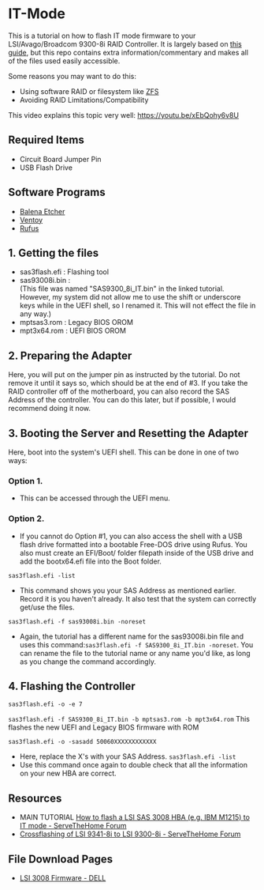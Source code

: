 # IT-Mode
This is a tutorial on how to flash IT mode firmware to your LSI/Avago/Broadcom 9300-8i RAID Controller. It is largely based on [this guide](https://www.servethehome.com/flash-lsi-sas-3008-hba-e-g-ibm-m1215-mode/), but this repo contains extra information/commentary and makes all of the files used easily accessible.

Some reasons you may want to do this:
- Using software RAID or filesystem like [ZFS](https://itsfoss.com/what-is-zfs/ "What is ZFS?")
- Avoiding RAID Limitations/Compatibility

This video explains this topic very well: https://youtu.be/xEbQohy6v8U


## Required Items
- Circuit Board Jumper Pin
- USB Flash Drive

## Software Programs
- [Balena Etcher](https://etcher.balena.io/ "Balena Etcher")
- [Ventoy](https://www.ventoy.net/en/index.html "Ventoy")
- [Rufus](https://rufus.ie/en/ "Rufus")


## 1. Getting the files
- sas3flash.efi      :      Flashing tool
- sas93008i.bin      :      
(This file was named "SAS9300_8i_IT.bin" in the linked tutorial. However, my system did not allow me to use the shift or underscore keys while in the UEFI shell, so I renamed it. This will not effect the file in any way.)
- mptsas3.rom        :      Legacy BIOS OROM
- mpt3x64.rom        :      UEFI BIOS OROM

## 2. Preparing the Adapter
Here, you will put on the jumper pin as instructed by the tutorial. Do not remove it until it says so, which should be at the end of #3.
If you take the RAID controller off of the motherboard, you can also record the SAS Address of the controller. You can do this later, but if possible, I would recommend doing it now.

## 3. Booting the Server and Resetting the Adapter
Here, boot into the system's UEFI shell. This can be done in one of two ways:
### Option 1. 
  - This can be accessed through the UEFI menu.
### Option 2. 
  - If you cannot do Option #1, you can also access the shell with a USB flash drive formatted into a bootable Free-DOS drive using Rufus. You also must create an EFI/Boot/ folder filepath inside of the USB drive and add the bootx64.efi file into the Boot folder.


```sas3flash.efi -list```
- This command shows you your SAS Address as mentioned earlier. Record it is you haven't already. It also test that the system can correctly get/use the files.

```sas3flash.efi -f sas93008i.bin -noreset```
- Again, the tutorial has a different name for the sas93008i.bin file and uses this command:```sas3flash.efi -f SAS9300_8i_IT.bin -noreset```. You can rename the file to the tutorial name or any name you'd like, as long as you change the command accordingly.


## 4. Flashing the Controller
```sas3flash.efi -o -e 7```

```sas3flash.efi -f SAS9300_8i_IT.bin -b mptsas3.rom -b mpt3x64.rom```
This flashes the new UEFI and Legacy BIOS firmware with ROM

```sas3flash.efi -o -sasadd 50060XXXXXXXXXXXX```
- Here, replace the X's with your SAS Address.
```sas3flash.efi -list```
- Use this command once again to double check that all the information on your new HBA are correct.

## Resources
- MAIN TUTORIAL [How to flash a LSI SAS 3008 HBA (e.g. IBM M1215) to IT mode - ServeTheHome Forum](https://www.servethehome.com/flash-lsi-sas-3008-hba-e-g-ibm-m1215-mode/)
- [Crossflashing of LSI 9341-8i to LSI 9300-8i - ServeTheHome Forum](https://forums.servethehome.com/index.php?threads/crossflashing-of-lsi-9341-8i-to-lsi-9300-8i-success-but-no-smart-pass-through.3522/)

## File Download Pages
- [LSI 3008 Firmware - DELL](https://www.dell.com/support/home/en-us/drivers/driversdetails?driverid=jmx6t)
